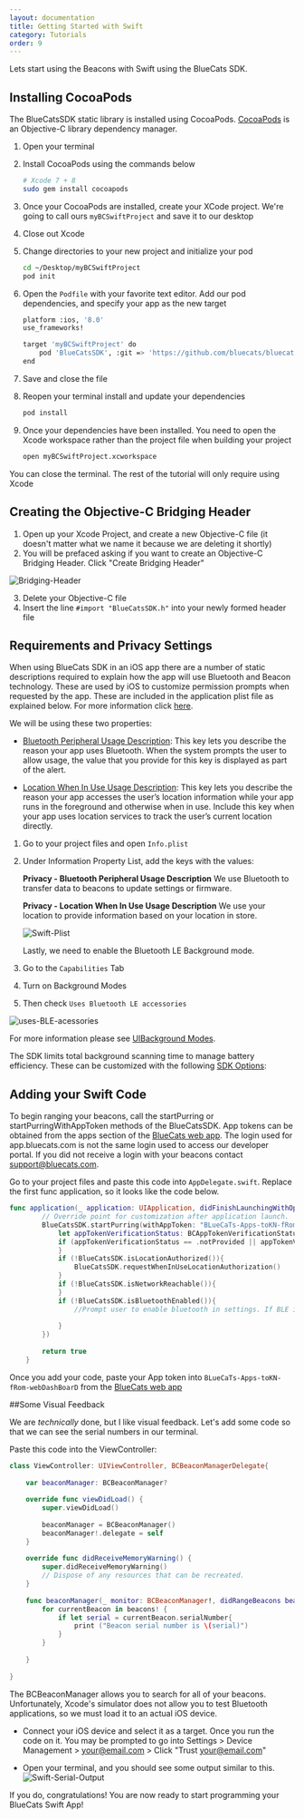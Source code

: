 ```yaml
---
layout: documentation
title: Getting Started with Swift
category: Tutorials
order: 9
---
```


Lets start using the Beacons with Swift using the BlueCats SDK. 

## Installing CocoaPods

The BlueCatsSDK static library is installed using CocoaPods. [CocoaPods](https://cocoapods.org/) is an Objective-C library dependency manager. 


1. Open your terminal
2. Install CocoaPods using the commands below

	```bash
	# Xcode 7 + 8  
	sudo gem install cocoapods
	```

3. Once your CocoaPods are installed, create your XCode project. We're going to call ours `myBCSwiftProject` and save it to our desktop
4. Close out Xcode
5. Change directories to your new project and initialize your pod

	```bash
	cd ~/Desktop/myBCSwiftProject
	pod init
	```

6. Open the `Podfile` with your favorite text editor. Add our pod dependencies, and specify your app as the new target 

	```bash
	platform :ios, '8.0'
	use_frameworks!
	
	target 'myBCSwiftProject' do
		pod 'BlueCatsSDK', :git => 'https://github.com/bluecats/bluecats-ios-sdk.git'
	end
	```
7. Save and close the file
8. Reopen your terminal install and update your dependencies 

	```bash
	pod install
	```

9.  Once your dependencies have been installed. You need to open the Xcode workspace rather than the project file when building your project

	```bash
	open myBCSwiftProject.xcworkspace
	```
You can close the terminal. The rest of the tutorial will only require using Xcode


## Creating the Objective-C Bridging Header
1. Open up your Xcode Project, and create a new Objective-C file (it doesn't matter what we name it because we are deleting it shortly)
2. You will be prefaced asking if you want to create an Objective-C Bridging Header. Click "Create Bridging Header"

  ![Bridging-Header](https://s3-us-west-1.amazonaws.com/github-photos/DeveloperDocs/GettingStartedWithSwift/Bridging-Header.png)
  
3. Delete your Objective-C file 
4. Insert the line `#import "BlueCatsSDK.h"` into your newly formed header file 

## Requirements and Privacy Settings
When using BlueCats SDK in an iOS app there are a number of static descriptions required to explain how the app will use Bluetooth and Beacon technology. These are used by iOS to customize permission prompts when requested by the app. These are included in the application plist file as explained below. For more information click [here](https://developer.bluecats.com/guides/ios-sdk-installation-c99b3b62-a271-4321-9c29-ce61699fce4f#requirements).

We will be using these two properties: 

* [Bluetooth Peripheral Usage Description](https://developer.apple.com/library/content/documentation/General/Reference/InfoPlistKeyReference/Articles/CocoaKeys.html#//apple_ref/doc/plist/info/NSBluetoothPeripheralUsageDescription):
This key lets you describe the reason your app uses Bluetooth. When the system prompts the user to allow usage, the value that you provide for this key is displayed as part of the alert.
 
* [Location When In Use Usage Description](https://developer.apple.com/library/content/documentation/General/Reference/InfoPlistKeyReference/Articles/CocoaKeys.html#//apple_ref/doc/plist/info/NSLocationWhenInUseUsageDescription): This key lets you describe the reason your app accesses the user’s location information while your app runs in the foreground and otherwise when in use. Include this key when your app uses location services to track the user’s current location directly.

1. Go to your project files and open `Info.plist` 
2. Under Information Property List, add the keys with the values:
 
	**Privacy - Bluetooth Peripheral Usage Description**
	We use Bluetooth to transfer data to beacons to update settings or firmware.
	
	**Privacy - Location When In Use Usage Description** 
	We use your location to provide information based on your location in store.

	![Swift-Plist](https://s3-us-west-1.amazonaws.com/github-photos/DeveloperDocs/GettingStartedWithSwift/Swift-Plist.png)

	Lastly, we need to enable the Bluetooth LE Background mode.

4. Go to the `Capabilities` Tab 
5. Turn on Background Modes
6. Then check `Uses Bluetooth LE accessories`

![uses-BLE-acessories](https://s3-us-west-1.amazonaws.com/sdk-guide/gelato/usesLEAccessories.png)

For more information please see [UIBackground Modes](https://developer.apple.com/library/content/documentation/General/Reference/InfoPlistKeyReference/Articles/iPhoneOSKeys.html#//apple_ref/doc/uid/TP40009252-SW22).

The SDK limits total background scanning time to manage battery efficiency. These can be customized with the following [SDK Options](https://developer.bluecats.com/docs/versions/3.0/sdk-options#ios-specific):

## Adding your Swift Code
To begin ranging your beacons, call the startPurring or startPurringWithAppToken methods of the BlueCatsSDK. App tokens can be obtained from the apps section of the [BlueCats web app](https://app.bluecats.com/apps). The login used for app.bluecats.com is not the same login used to access our developer portal. If you did not receive a login with your beacons contact support@bluecats.com.

Go to your project files and paste this code into `AppDelegate.swift`. Replace the first func application, so it looks like the code below. 

```swift
func application(_ application: UIApplication, didFinishLaunchingWithOptions launchOptions: [UIApplicationLaunchOptionsKey: Any]?) -> Bool {
        // Override point for customization after application launch.
        BlueCatsSDK.startPurring(withAppToken: "BLueCaTs-Apps-toKN-fRom-webDashBoarD", completion: { (BCStatus) -> Void in
            let appTokenVerificationStatus: BCAppTokenVerificationStatus = BlueCatsSDK.appTokenVerificationStatus()
            if (appTokenVerificationStatus == .notProvided || appTokenVerificationStatus == .invalid){
            }
            if (!BlueCatsSDK.isLocationAuthorized()){
                BlueCatsSDK.requestWhenInUseLocationAuthorization()
            }
            if (!BlueCatsSDK.isNetworkReachable()){
            }
            if (!BlueCatsSDK.isBluetoothEnabled()){
                //Prompt user to enable bluetooth in settings. If BLE is required for current functionality a modal is recommended.
                
            }
        })
        
        return true
    }
```

Once you add your code, paste your App token into `BLueCaTs-Apps-toKN-fRom-webDashBoarD` from the [BlueCats web app](https://app.bluecats.com/apps)

##Some Visual Feedback

We are *technically* done, but I like visual feedback.
Let's add some code so that we can see the serial numbers in our terminal. 

Paste this code into the ViewController:

```swift
class ViewController: UIViewController, BCBeaconManagerDelegate{
	
    var beaconManager: BCBeaconManager?
    
    override func viewDidLoad() {
        super.viewDidLoad()
        
        beaconManager = BCBeaconManager()
        beaconManager!.delegate = self
    }
	
    override func didReceiveMemoryWarning() {
        super.didReceiveMemoryWarning()
        // Dispose of any resources that can be recreated.
    }
    
    func beaconManager(_ monitor: BCBeaconManager!, didRangeBeacons beacons: [BCBeacon]!){
        for currentBeacon in beacons! {
            if let serial = currentBeacon.serialNumber{
                print ("Beacon serial number is \(serial)")
            }
        }
    
    }
	
}
```



The BCBeaconManager allows you to search for all of your beacons. 
Unfortunately, Xcode's simulator does not allow you to test Bluetooth applications, so we must load it to an actual iOS device. 

* Connect your iOS device and select it as a target. 
Once you run the code on it. 
You may be prompted to go into Settings > Device Management > your@email.com > Click "Trust your@email.com"

* Open your terminal, and you should see some output similar to this. 
![Swift-Serial-Output](https://s3-us-west-1.amazonaws.com/github-photos/DeveloperDocs/GettingStartedWithSwift/Swift-Serial-Output.png)

If you do, congratulations! 
You are now ready to start programming your BlueCats Swift App!


